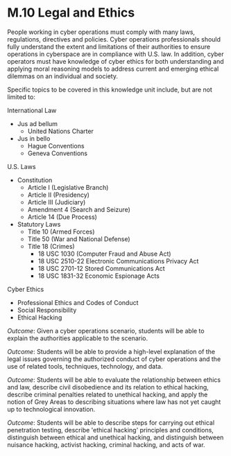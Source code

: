 # M.10 Legal and Ethics

People working in cyber operations must comply with many laws,
regulations, directives and policies. Cyber operations professionals
should fully understand the extent and limitations of their authorities
to ensure operations in cyberspace are in compliance with U.S. law. In
addition, cyber operators must have knowledge of cyber ethics for both
understanding and applying moral reasoning models to address current and
emerging ethical dilemmas on an individual and society.

Specific topics to be covered in this knowledge unit include, but are
not limited to:

International Law
-   Jus ad bellum
    -   United Nations Charter
-   Jus in bello
    -   Hague Conventions
    -   Geneva Conventions

U.S. Laws
-   Constitution
    -   Article I (Legislative Branch)
    -   Article II (Presidency)
    -   Article III (Judiciary)
    -   Amendment 4 (Search and Seizure)
    -   Article 14 (Due Process)
-   Statutory Laws
    -   Title 10 (Armed Forces)
    -   Title 50 (War and National Defense)
    -   Title 18 (Crimes)
        -   18 USC 1030 (Computer Fraud and Abuse Act)
        -   18 USC 2510-22 Electronic Communications Privacy Act
        -   18 USC 2701-12 Stored Communications Act
        -   18 USC 1831-32 Economic Espionage Acts

Cyber Ethics
-   Professional Ethics and Codes of Conduct
-   Social Responsibility
-   Ethical Hacking

*Outcome*: Given a cyber operations scenario, students will be able to
explain the authorities applicable to the scenario.

*Outcome*: Students will be able to provide a high-level explanation of
the legal issues governing the authorized conduct of cyber operations
and the use of related tools, techniques, technology, and data.

*Outcome*: Students will be able to evaluate the relationship between
ethics and law, describe civil disobedience and its relation to ethical
hacking, describe criminal penalties related to unethical hacking, and
apply the notion of Grey Areas to describing situations where law has
not yet caught up to technological innovation.

*Outcome*: Students will be able to describe steps for carrying out
ethical penetration testing, describe 'ethical hacking' principles and
conditions, distinguish between ethical and unethical hacking, and
distinguish between nuisance hacking, activist hacking, criminal
hacking, and acts of war.
